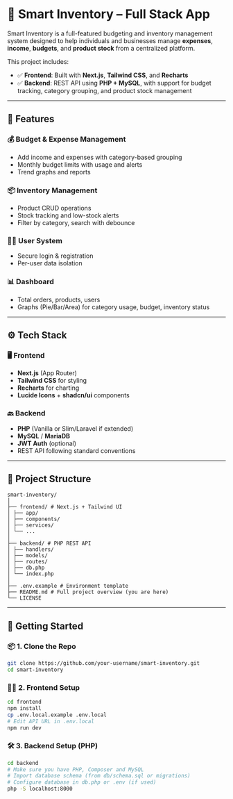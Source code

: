 # 🧠 Smart Inventory – Full Stack App

Smart Inventory is a full-featured budgeting and inventory management system designed to help individuals and businesses manage **expenses**, **income**, **budgets**, and **product stock** from a centralized platform.

This project includes:
- ✅ **Frontend**: Built with **Next.js**, **Tailwind CSS**, and **Recharts**
- ✅ **Backend**: REST API using **PHP + MySQL**, with support for budget tracking, category grouping, and product stock management

---

## 📸 Features

### 💰 Budget & Expense Management
- Add income and expenses with category-based grouping
- Monthly budget limits with usage and alerts
- Trend graphs and reports

### 📦 Inventory Management
- Product CRUD operations
- Stock tracking and low-stock alerts
- Filter by category, search with debounce

### 🧑‍💼 User System
- Secure login & registration
- Per-user data isolation

### 📊 Dashboard
- Total orders, products, users
- Graphs (Pie/Bar/Area) for category usage, budget, inventory status

---

## ⚙️ Tech Stack

### 🖥 Frontend
- **Next.js** (App Router)
- **Tailwind CSS** for styling
- **Recharts** for charting
- **Lucide Icons** + **shadcn/ui** components

### 🔙 Backend
- **PHP** (Vanilla or Slim/Laravel if extended)
- **MySQL** / **MariaDB**
- **JWT Auth** (optional)
- REST API following standard conventions

---

## 📁 Project Structure
```
smart-inventory/
│
├── frontend/ # Next.js + Tailwind UI
│ ├── app/
│ ├── components/
│ ├── services/
│ └── ...
│
├── backend/ # PHP REST API
│ ├── handlers/
│ ├── models/
│ ├── routes/
│ ├── db.php
│ └── index.php
│
├── .env.example # Environment template
├── README.md # Full project overview (you are here)
└── LICENSE

```
---

## 🚀 Getting Started

### 📦 1. Clone the Repo

```bash
git clone https://github.com/your-username/smart-inventory.git
cd smart-inventory

```

### 🧑‍🎨 2. Frontend Setup

```bash
cd frontend
npm install
cp .env.local.example .env.local
# Edit API URL in .env.local
npm run dev

```

### 🛠️ 3. Backend Setup (PHP)

```bash
cd backend
# Make sure you have PHP, Composer and MySQL
# Import database schema (from db/schema.sql or migrations)
# Configure database in db.php or .env (if used)
php -S localhost:8000


```